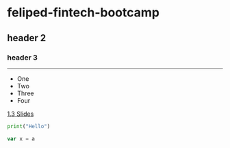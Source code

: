 # feliped-fintech-bootcamp
## header 2
### header 3

--- 

- One
- Two
- Three
- Four

[1.3 Slides](https://docs.google.com/presentation/d/1ltwZSLHyMLZjkW7s1z-6wuTZyPXkwBvto4_kRzFuKOE/edit?usp=sharing) 

```python
print("Hello")
```

```Javascript
var x = a
````